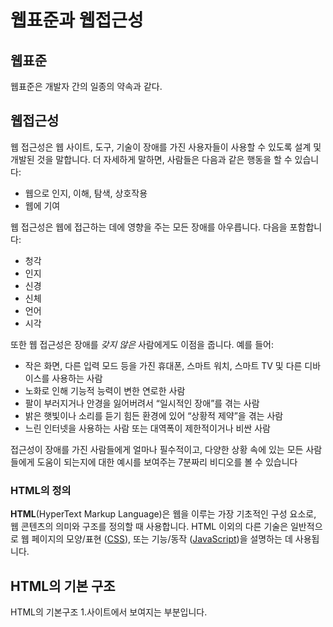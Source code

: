 # 웹표준과 웹접근성

## 웹표준
웹표준은 개발자 간의 일종의 약속과 같다.

## 웹접근성
웹 접근성은 웹 사이트, 도구, 기술이 장애를 가진 사용자들이 사용할 수 있도록 설계 및 개발된 것을 말합니다. 더 자세하게 말하면, 사람들은 다음과 같은 행동을 할 수 있습니다:

-   웹으로 인지, 이해, 탐색, 상호작용
-   웹에 기여

웹 접근성은 웹에 접근하는 데에 영향을 주는 모든 장애를 아우릅니다. 다음을 포함합니다:

-   청각
-   인지
-   신경
-   신체
-   언어
-   시각

또한 웹 접근성은 장애를  _갖지 않은_  사람에게도 이점을 줍니다. 예를 들어:

-   작은 화면, 다른 입력 모드 등을 가진 휴대폰, 스마트 워치, 스마트 TV 및 다른 디바이스를 사용하는 사람
-   노화로 인해 기능적 능력이 변한 연로한 사람
-   팔이 부러지거나 안경을 잃어버려서 “일시적인 장애”를 겪는 사람
-   밝은 햇빛이나 소리를 듣기 힘든 환경에 있어 “상황적 제약”을 겪는 사람
-   느린 인터넷을 사용하는 사람 또는 대역폭이 제한적이거나 비싼 사람

접근성이 장애를 가진 사람들에게 얼마나 필수적이고, 다양한 상황 속에 있는 모든 사람들에게 도움이 되는지에 대한 예시를 보여주는 7분짜리 비디오를 볼 수 있습니다



### HTML의 정의
**HTML**(HyperText Markup Language)은 웹을 이루는 가장 기초적인 구성 요소로, 
웹 콘텐츠의 의미와 구조를 정의할 때 사용합니다. HTML 이외의 다른 기술은 일반적으로 
웹 페이지의 모양/표현 ([CSS](https://developer.mozilla.org/ko/docs/Web/CSS)), 또는 
기능/동작 ([JavaScript](https://developer.mozilla.org/ko/docs/Web/JavaScript))을 설명하는 데 사용됩니다.


## HTML의 기본 구조

<!DOCTYPE html>
<html>
	<head>
		<meta chaset="utf-8">
		<tilte>HTML의 기본구조</title>
	</head>
	<body>
		1.사이트에서 보여지는 부분입니다.
	</body>
</html>